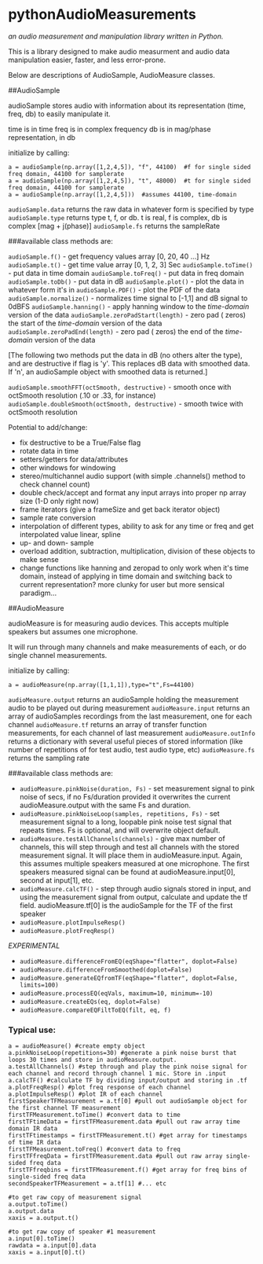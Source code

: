 # pythonAudioMeasurements
*an audio measurement and manipulation library written in Python.*

This is a library designed to make audio measurment and audio data manipulation easier, faster, and less error-prone.

Below are descriptions of AudioSample, AudioMeasure classes.

##AudioSample

audioSample stores audio with information about its representation (time, freq, db) to easily
manipulate it.

time is in time
freq is in complex frequency
db is in mag/phase representation, in db

initialize by calling:
```
a = audioSample(np.array([1,2,4,5]), "f", 44100)  #f for single sided freq domain, 44100 for samplerate
a = audioSample(np.array([1,2,4,5]), "t", 48000)  #t for single sided freq domain, 44100 for samplerate
a = audioSample(np.array([1,2,4,5]))  #assumes 44100, time-domain
```

`audioSample.data` returns the raw data in whatever form is specified by type
`audioSample.type` returns type t, f, or db.  t is real, f is complex, db is complex [mag + j(phase)]
`audioSample.fs` returns the sampleRate

###available class methods are:

`audioSample.f()` - get frequency values array [0, 20, 40 ...] Hz
`audioSample.t()` - get time value array [0, 1, 2, 3] Sec
`audioSample.toTime()` - put data in time domain
`audioSample.toFreq()` - put data in freq domain
`audioSample.toDb()` - put data in dB
`audioSample.plot()` - plot the data in whatever form it's in
`audioSample.PDF()` - plot the PDF of the data
`audioSample.normalize()` - normalizes time signal to [-1,1] and dB signal to 0dBFS
`audioSample.hanning()` - apply hanning window to the *time-domain* version of the data
`audioSample.zeroPadStart(length)` - zero pad (<length> zeros) the start of the *time-domain* version of the data
`audioSample.zeroPadEnd(length)` - zero pad (<length> zeros) the end of the *time-domain* version of the data

[The following two methods put the data in dB (no others alter the type), and are destructive if flag is 'y'.
This replaces dB data with smoothed data.  If 'n', an audioSample object with smoothed data is returned.]

`audioSample.smoothFFT(octSmooth, destructive)` - smooth once with octSmooth resolution (.10 or .33, for instance)
`audioSample.doubleSmooth(octSmooth, destructive)` - smooth twice with octSmooth resolution

Potential to add/change:

- fix destructive to be a True/False flag
- rotate data in time
- setters/getters for data/attributes
- other windows for windowing
- stereo/multichannel audio support (with simple .channels() method to check channel count)
- double check/accept and format any input arrays into proper np array size (1-D only right now)
- frame iterators (give a frameSize and get back iterator object)
- sample rate conversion
- interpolation of different types, ability to ask for any time or freq and get interpolated value linear, spline
- up- and down- sample
- overload addition, subtraction, multiplication, division of these objects to make sense
- change functions like hanning and zeropad to only work when it's time domain, instead of applying in time domain and switching back to current representation?  more clunky for user but more sensical paradigm...

##AudioMeasure

audioMeasure is for measuring audio devices.  This accepts multiple speakers but assumes one microphone.

It will run through many channels and make measurements of each, or do single channel measurements.

initialize by calling:
```
a = audioMeasure(np.array([1,1,1]),type="t",Fs=44100)
```

`audioMeasure.output` returns an audioSample holding the measurement audio to be played out during measurement
`audioMeasure.input` returns an array of audioSamples recordings from the last measurement, one for each channel
`audioMeasure.tf` returns an array of transfer function measurements, for each channel of last measurement
`audioMeasure.outInfo` returns a dictionary with several useful pieces of stored information 
    (like number of repetitions of for test audio, test audio type, etc)
`audioMeasure.fs` returns the sampling rate

###available class methods are:

+ `audioMeasure.pinkNoise(duration, Fs)` - set measurement signal to pink noise of <duration> secs, if no Fs/duration provided it overwrites the current audioMeasure.output with the same Fs and duration.
+ `audioMeasure.pinkNoiseLoop(samples, repetitions, Fs)` - set measurement signal to a <samples> long, loopable pink noise test signal that repeats <repetitions> times.  Fs is optional, and will overwrite object default.
+ `audioMeasure.testAllChannels(channels)` - give max number of channels, this will step through and test all channels with the 
    stored measurement signal.  It will place them in audioMeasure.input.  Again, this assumes multiple speakers measured at 
    one microphone.  The first speakers measured signal can be found at audioMeasure.input[0], second at input[1], etc.
+ `audioMeasure.calcTF()` - step through audio signals stored in input, and using the measurement signal from output, calculate
    and update the tf field.  audioMeasure.tf[0] is the audioSample for the TF of the first speaker
+ `audioMeasure.plotImpulseResp()`
+ `audioMeasure.plotFreqResp()`

*EXPERIMENTAL*

+ `audioMeasure.differenceFromEQ(eqShape="flatter", doplot=False)`
+ `audioMeasure.differenceFromSmoothed(doplot=False)`
+ `audioMeasure.generateEQfromTF(eqShape="flatter", doplot=False, limits=100)`
+ `audioMeasure.processEQ(eqVals, maximum=10, minimum=-10)`
+ `audioMeasure.createEQs(eq, doplot=False)`
+ `audioMeasure.compareEQFiltToEQ(filt, eq, f)`

### Typical use:

```
a = audioMeasure() #create empty object
a.pinkNoiseLoop(repetitions=30) #generate a pink noise burst that loops 30 times and store in audioMeasure.output.
a.testAllChannels() #step through and play the pink noise signal for each channel and record through channel 1 mic. Store in .input
a.calcTF() #calculate TF by dividing input/output and storing in .tf
a.plotFreqResp() #plot freq response of each channel
a.plotImpulseResp() #plot IR of each channel
firstSpeakerTFMeasurement = a.tf[0] #pull out audioSample object for the first channel TF measurement
firstTFMeasurement.toTime() #convert data to time
firstTFtimeData = firstTFMeasurement.data #pull out raw array time domain IR data
firstTFtimestamps = firstTFMeasurement.t() #get array for timestamps of time IR data
firstTFMeasurement.toFreq() #convert data to freq
firstTFfreqData = firstTFMeasurement.data #pull out raw array single-sided freq data
firstTFfreqbins = firstTFMeasurement.f() #get array for freq bins of single-sided freq data
secondSpeakerTFMeasurement = a.tf[1] #... etc

#to get raw copy of measurement signal
a.output.toTime()
a.output.data
xaxis = a.output.t()

#to get raw copy of speaker #1 measurement
a.input[0].toTime()
rawdata = a.input[0].data
xaxis = a.input[0].t()
```
